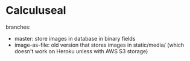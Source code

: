 # Calculuseal
branches:
- master: store images in database in binary fields
- image-as-file: old version that stores images in static/media/ (which doesn't work on Heroku unless with AWS S3 storage)
